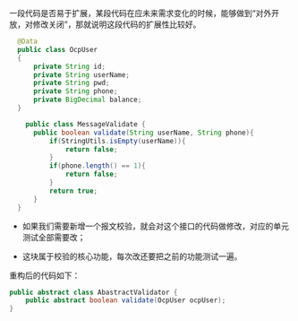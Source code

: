 一段代码是否易于扩展，某段代码在应未来需求变化的时候，能够做到“对外开放，对修改关闭”，那就说明这段代码的扩展性比较好。

```java
  @Data
  public class OcpUser
  {
      private String id;
      private String userName;
      private String pwd;
      private String phone;
      private BigDecimal balance;
  }

	public class MessageValidate {
      public boolean validate(String userName, String phone){
          if(StringUtils.isEmpty(userName)){
              return false;
          }
          if(phone.length() == 1){
              return false;
          }
          return true;
      }
  }
```

* 如果我们需要新增一个报文校验，就会对这个接口的代码做修改，对应的单元测试全部需要改；

* 这块属于校验的核心功能，每次改还要把之前的功能测试一遍。

重构后的代码如下：

```java
public abstract class AbastractValidator {
    public abstract boolean validate(OcpUser ocpUser);
}
```

